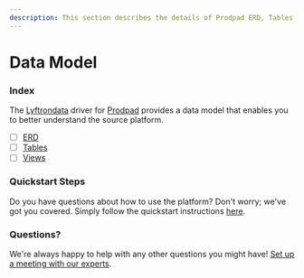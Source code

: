 ```yaml
---
description: This section describes the details of Prodpad ERD, Tables, and Views.
---
```


# Data Model

### Index

The  [Lyftrondata](https://www.lyftrondata.com/) driver for [Prodpad](https://www.lyftrondata.com/integration/business-analytics/prodpad/) provides a data model that enables you to better understand the source platform.

* [ ] [ERD](erd.md)
* [ ] [Tables](tables.md)
* [ ] [Views](views.md)

### Quickstart Steps

Do you have questions about how to use the platform? Don't worry; we've got you covered. Simply follow the quickstart instructions [here](../README.md).


### Questions? <a href="#questions" id="questions"></a>

We're always happy to help with any other questions you might have! [Set up a meeting with our experts](https://www.lyftrondata.com/book-a-meeting/).

